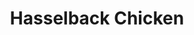 ---
title: "Hasselback Chicken"
type: "recipe"
tags: 
  - chicken
  - easy
  - baked
source: "https://www.simplehealthykitchen.com/spinach-goat-cheese-hasselbeck-chicken/"
---